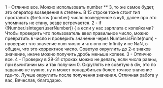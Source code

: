 1 - Отлично все.
Можно использовать number ** 3, то же самое будет, это оператор возведения в степень.
В 15 строке тоже стоит тип проставить @returns {number} число возведенное в куб, далее про это упоминать не стану, везде встречается.
2 - if (!Number.isInteger(userNumber)) { а если у нас зарплата с копейками?
Чтобы проверить что пользователь ввел правильное число, можно превратить в число и проверить значение через Number.isFinite(num) - проверяет что значение num число и что оно не Infinity и не NaN, в общем, что это корректное число.
Советую округлить до 2-х знаков значение, иначе можно получить дробь меньше копеек.
3 - Отлично все.
4 - Проверку в 29-31 строках можно не делать, если числа равны, при вычитании мы и так получим 0.
Округлять не советую в div, это по заданию не нужно, ну и может понадобиться более точное значение где-то. Лучше округлить после получения значения.
Отличная работа у вас, Вячеслав, благодарю.